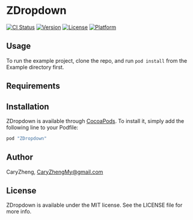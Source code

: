 # ZDropdown

[![CI Status](http://img.shields.io/travis/CaryZheng/ZDropdown.svg?style=flat)](https://travis-ci.org/CaryZheng/ZDropdown)
[![Version](https://img.shields.io/cocoapods/v/ZDropdown.svg?style=flat)](http://cocoapods.org/pods/ZDropdown)
[![License](https://img.shields.io/cocoapods/l/ZDropdown.svg?style=flat)](http://cocoapods.org/pods/ZDropdown)
[![Platform](https://img.shields.io/cocoapods/p/ZDropdown.svg?style=flat)](http://cocoapods.org/pods/ZDropdown)

## Usage

To run the example project, clone the repo, and run `pod install` from the Example directory first.

## Requirements

## Installation

ZDropdown is available through [CocoaPods](http://cocoapods.org). To install
it, simply add the following line to your Podfile:

```ruby
pod "ZDropdown"
```

## Author

CaryZheng, CaryZhengMy@gmail.com

## License

ZDropdown is available under the MIT license. See the LICENSE file for more info.
